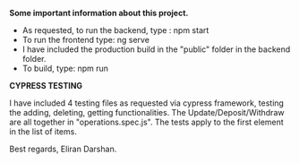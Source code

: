 **Some important information about this project.**
- As requested, to run the backend, type : npm start
- To run the frontend type: ng serve
- I have included the production build in the "public" folder in the backend folder.
- To build, type: npm run 

 **********CYPRESS TESTING**********
 
 I have included 4 testing files as requested via cypress framework, testing the adding, deleting, getting functionalities.
 The Update/Deposit/Withdraw are all together in "operations.spec.js".
 The tests apply to the first element in the list of items.


 Best regards, Eliran Darshan.

